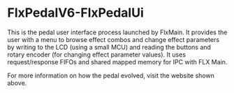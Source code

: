 # FlxPedalV6-FlxPedalUi

This is the pedal user interface process launched by FlxMain.  It provides the user with a menu to browse effect combos and change effect parameters by writing to the LCD (using a small MCU) and reading the buttons and rotary encoder (for changing effect parameter values).  It uses request/response FIFOs and shared mapped memory for IPC with FLX Main.

For more information on how the pedal evolved, visit the website shown above.
